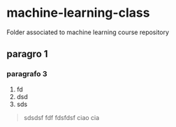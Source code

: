 # machine-learning-class
Folder associated to machine learning course repository

## paragro 1

### paragrafo 3


1. fd
2. dsd
3. sds

> sdsdsf fdf fdsfdsf ciao cia
